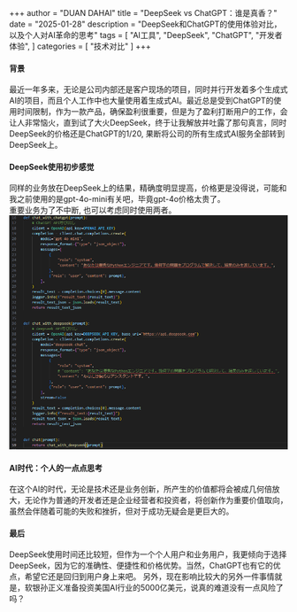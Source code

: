 +++
author = "DUAN DAHAI"
title = "DeepSeek vs ChatGPT：谁是真香？"
date = "2025-01-28"
description = "DeepSeek和ChatGPT的使用体验对比，以及个人对AI革命的思考"
tags = [
    "AI工具",
    "DeepSeek",
    "ChatGPT",
    "开发者体验",
]
categories = [
    "技术对比"
]
+++

#### 背景   
最近一年多来，无论是公司内部还是客户现场的项目，同时并行开发着多个生成式AI的项目，而且个人工作中也大量使用着生成式AI。最近总是受到ChatGPT的使用时间限制，作为一款产品，确保盈利很重要，但是为了盈利打断用户的工作，会让人非常恼火，直到试了大火DeepSeek，终于让我解放并吐露了那句真言，同时DeepSeek的价格还是ChatGPT的1/20, 果断将公司的所有生成式AI服务全部转到DeepSeek上。

#### DeepSeek使用初步感觉  
同样的业务放在DeepSeek上的结果，精确度明显提高，价格更是没得说，可能和我之前使用的是gpt-4o-mini有关吧，毕竟gpt-4o价格太贵了。   
重要业务为了不中断, 也可以考虑同时使用两者。   
![1-gpt.png](1-gpt.png)

#### AI时代：个人的一点点思考
在这个AI的时代，无论是技术还是业务创新，所产生的价值都将会被成几何倍放大，无论作为普通的开发者还是企业经营者和投资者，将创新作为重要价值取向，虽然会伴随着可能的失败和挫折，但对于成功无疑会是更巨大的。

#### 最后  
DeepSeek使用时间还比较短，但作为一个个人用户和业务用户，我更倾向于选择DeepSeek，因为它的准确性、便捷性和价格优势。当然，ChatGPT也有它的优点，希望它还是回归到用户身上来吧。
另外，现在影响比较大的另外一件事情就是，软银孙正义准备投资美国AI行业的5000亿美元，说真的难道没有一点风险了吗？


